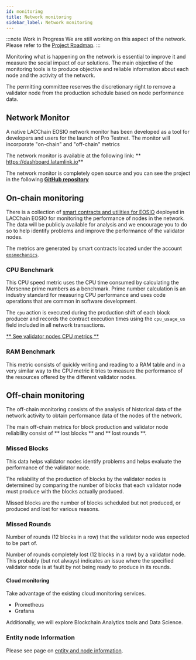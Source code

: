 ```yaml
---
id: monitoring
title: Network monitoring
sidebar_label: Network monitoring
---
```


:::note Work in Progress
We are still working on this aspect of the network. Please refer to the [Project Roadmap](./roadmap).
:::

Monitoring what is happening on the network is essential to improve it and measure the social impact of our solutions. The main objective of the monitoring tools is to produce objective and reliable information about each node and the activity of the network.

The permitting committee reserves the discretionary right to remove a validator node from the production schedule based on node performance data.

## Network Monitor

A native LACChain EOSIO network monitor has been developed as a tool for developers and users for the launch of Pro Testnet. The monitor will incorporate "on-chain" and "off-chain" metrics

The network monitor is available at the following link: ** https://dashboard.latamlink.io**

The network monitor is completely open source and you can see the project in the following [**GitHub repository**](https://github.com/eoscostarica/eosio-dashboard)

## On-chain monitoring
There is a collection of [smart contracts and utilities for EOSIO](https://eosmechanics.com/) deployed in LACChain EOSIO for monitoring the performance of nodes in the network. The data will be publicly available for analysis and we encourage you to do so to help identify problems and improve the performance of the validator nodes.

The metrics are generated by smart contracts located under the account [`eosmechanics`](https://explorer.latamlink.io/account/eosmechanics).

### CPU Benchmark
This CPU speed metric uses the CPU time consumed by calculating the Mersenne prime numbers as a benchmark. Prime number calculation is an industry standard for measuring CPU performance and uses code operations that are common in software development.

The `cpu` action is executed during the production shift of each block producer and records the contract execution times using the `cpu_usage_us` field included in all network transactions.

[** See validator nodes CPU metrics **](https://dashboard.latamlink.io/node-performance)

### RAM Benchmark
This metric consists of quickly writing and reading to a RAM table and in a very similar way to the CPU metric it tries to measure the performance of the resources offered by the different validator nodes.

## Off-chain monitoring

The off-chain monitoring consists of the analysis of historical data of the network activity to obtain performance data of the nodes of the network.

The main off-chain metrics for block production and validator node reliability consist of ** lost blocks ** and ** lost rounds **.

### Missed Blocks

This data helps validator nodes identify problems and helps evaluate the performance of the validator node.

The reliability of the production of blocks by the validator nodes is determined by comparing the number of blocks that each validator node must produce with the blocks actually produced.

Missed blocks are the number of blocks scheduled but not produced, or produced and lost for various reasons.

### Missed Rounds

Number of rounds (12 blocks in a row) that the validator node was expected to be part of.

Number of rounds completely lost (12 blocks in a row) by a validator node. This probably (but not always) indicates an issue where the specified validator node is at fault by not being ready to produce in its rounds.


#### Cloud monitoring

Take advantage of the existing cloud monitoring services.

 - Prometheus
 - Grafana

Additionally, we will explore Blockchain Analytics tools and Data Science.

### Entity node Information 

Please see page on [entity and node information](./entity-node-info).


